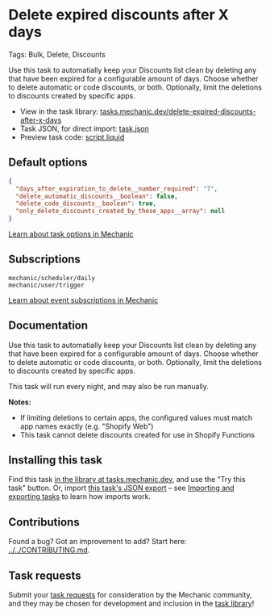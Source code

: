 # Delete expired discounts after X days

Tags: Bulk, Delete, Discounts

Use this task to automatially keep your Discounts list clean by deleting any that have been expired for a configurable amount of days. Choose whether to delete automatic or code discounts, or both. Optionally, limit the deletions to discounts created by specific apps.

* View in the task library: [tasks.mechanic.dev/delete-expired-discounts-after-x-days](https://tasks.mechanic.dev/delete-expired-discounts-after-x-days)
* Task JSON, for direct import: [task.json](../../tasks/delete-expired-discounts-after-x-days.json)
* Preview task code: [script.liquid](./script.liquid)

## Default options

```json
{
  "days_after_expiration_to_delete__number_required": "7",
  "delete_automatic_discounts__boolean": false,
  "delete_code_discounts__boolean": true,
  "only_delete_discounts_created_by_these_apps__array": null
}
```

[Learn about task options in Mechanic](https://learn.mechanic.dev/core/tasks/options)

## Subscriptions

```liquid
mechanic/scheduler/daily
mechanic/user/trigger
```

[Learn about event subscriptions in Mechanic](https://learn.mechanic.dev/core/tasks/subscriptions)

## Documentation

Use this task to automatially keep your Discounts list clean by deleting any that have been expired for a configurable amount of days. Choose whether to delete automatic or code discounts, or both. Optionally, limit the deletions to discounts created by specific apps.

This task will run every night, and may also be run manually.

**Notes:**
- If limiting deletions to certain apps, the configured values must match app names exactly (e.g. "Shopify Web")
- This task cannot delete discounts created for use in Shopify Functions

## Installing this task

Find this task [in the library at tasks.mechanic.dev](https://tasks.mechanic.dev/delete-expired-discounts-after-x-days), and use the "Try this task" button. Or, import [this task's JSON export](../../tasks/delete-expired-discounts-after-x-days.json) – see [Importing and exporting tasks](https://learn.mechanic.dev/core/tasks/import-and-export) to learn how imports work.

## Contributions

Found a bug? Got an improvement to add? Start here: [../../CONTRIBUTING.md](../../CONTRIBUTING.md).

## Task requests

Submit your [task requests](https://mechanic.canny.io/task-requests) for consideration by the Mechanic community, and they may be chosen for development and inclusion in the [task library](https://tasks.mechanic.dev/)!
